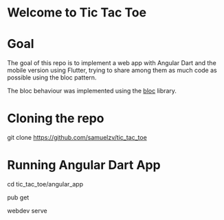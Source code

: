 # Welcome to Tic Tac Toe

# Goal
The goal of this repo is to implement a web app with Angular Dart and the mobile version using Flutter, trying to share among them as much code as possible using the bloc pattern.

The bloc behaviour was implemented using the [bloc](https://pub.dartlang.org/packages/bloc) library.

# Cloning the repo
git clone https://github.com/samuelzv/tic_tac_toe 

# Running Angular Dart App
cd tic_tac_toe/angular_app

pub get

webdev serve

